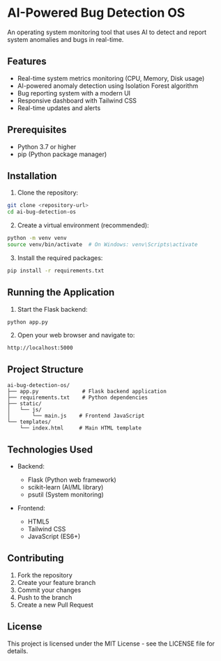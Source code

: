 # AI-Powered Bug Detection OS

An operating system monitoring tool that uses AI to detect and report system anomalies and bugs in real-time.

## Features

- Real-time system metrics monitoring (CPU, Memory, Disk usage)
- AI-powered anomaly detection using Isolation Forest algorithm
- Bug reporting system with a modern UI
- Responsive dashboard with Tailwind CSS
- Real-time updates and alerts

## Prerequisites

- Python 3.7 or higher
- pip (Python package manager)

## Installation

1. Clone the repository:
```bash
git clone <repository-url>
cd ai-bug-detection-os
```

2. Create a virtual environment (recommended):
```bash
python -m venv venv
source venv/bin/activate  # On Windows: venv\Scripts\activate
```

3. Install the required packages:
```bash
pip install -r requirements.txt
```

## Running the Application

1. Start the Flask backend:
```bash
python app.py
```

2. Open your web browser and navigate to:
```
http://localhost:5000
```

## Project Structure

```
ai-bug-detection-os/
├── app.py              # Flask backend application
├── requirements.txt    # Python dependencies
├── static/
│   └── js/
│       └── main.js    # Frontend JavaScript
└── templates/
    └── index.html     # Main HTML template
```

## Technologies Used

- Backend:
  - Flask (Python web framework)
  - scikit-learn (AI/ML library)
  - psutil (System monitoring)

- Frontend:
  - HTML5
  - Tailwind CSS
  - JavaScript (ES6+)

## Contributing

1. Fork the repository
2. Create your feature branch
3. Commit your changes
4. Push to the branch
5. Create a new Pull Request

## License

This project is licensed under the MIT License - see the LICENSE file for details. 